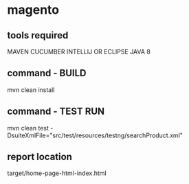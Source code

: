 # magento

## tools required
MAVEN
CUCUMBER
INTELLIJ OR ECLIPSE
JAVA 8

## command - BUILD
mvn clean install

## command - TEST RUN
mvn clean test -DsuiteXmlFile="src/test/resources/testng/searchProduct.xml"

## report location
target/home-page-html-index.html


